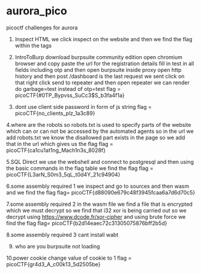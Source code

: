 # aurora_pico
picoctf challenges for aurora
1. Inspect HTML
we click inspect on the website and then we find the flag within the tags

2. IntroToBurp
download burpsuite community edition
open chromium browser
and copy paste the url for the registration details
fill in test in all fields including otp and then open burpsuite
inside proxy open http history and then post /dashboard is the last request we sent click on that
right click send to repeater
and then open repeater we can render do garbage=test instead of otp=test
flag = picoCTF{#0TP_Bypvss_SuCc3$S_b3fa4f1a}

3. dont use client side
password in form of js string
flag = picoCTF{no_clients_plz_1a3c89}

4.where are the robots
so robots.txt is used to specify parts of the website which can or can not be accessed by the automated agents
so in the url we add robots.txt
we know the disallowed part exists in the page so we add that in the url which gives us the flag
flag = picoCTF{ca1cu1at1ng_Mach1n3s_8028f}

5.SQL Direct
we use the webshell and connect to postgresql
and then using the basic commands in the flag table we find the flag
flag = picoCTF{L3arN_S0m3_5qL_t0d4Y_21c94904}

6.some assembly required 1
we inspect and go to sources and then wasm and we find the flag 
flag= picoCTF{d88090e679c48f3945fcaa6a7d6d70c5}

7.some assembly required 2
in the wasm file we find a file that is encrypted which we must decrypt so we find that i32 xor is being carried out so we decrypt using https://www.dcode.fr/xor-cipher and using brute force we find the flag 
flag= picoCTF{b2d14eaec72c31305075876bff2b5d}

8.some assembly required 3
cant install wabt

9. who are you
burpsuite not loading

10.power cookie
change value of cookie to 1 
flag = picoCTF{gr4d3_A_c00k13_5d2505be}
